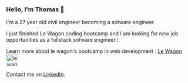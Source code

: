 ### Hello, I'm Thomas 👋

I'm a 27 year old civil engineer becoming a sotware engineer.

I just finished Le Wagon coding bootcamp and I am looking for new job opportunities as a fullstack sofware engineer !

Learn more about le wagon's bootcamp in web development : 
<a href='https://www.lewagon.com/fr/web-development-course'> Le Wagon <img src='https://www.lewagon.com/assets/lewagon-logo-square-2a7e532ae58fc9d4d8520121389bfcd449cd47f4fa4e6f1bfdd1e4ff14baf562.png' height=32 alt='le wagon logo'></a>

Contact me on [LinkedIn](https://www.linkedin.com/in/thomas-cosse/).
<!--

See my [profile page](https://www.tcosse.github.io/profile/) (work in progress)!


**tcosse/tcosse** is a ✨ _special_ ✨ repository because its `README.md` (this file) appears on your GitHub profile.

Here are some ideas to get you started:

- 🔭 I’m currently working on ...
- 🌱 I’m currently learning ...
- 👯 I’m looking to collaborate on ...
- 🤔 I’m looking for help with ...
- 💬 Ask me about ...
- 📫 How to reach me: ...
- 😄 Pronouns: ...
- ⚡ Fun fact: ...
-->


